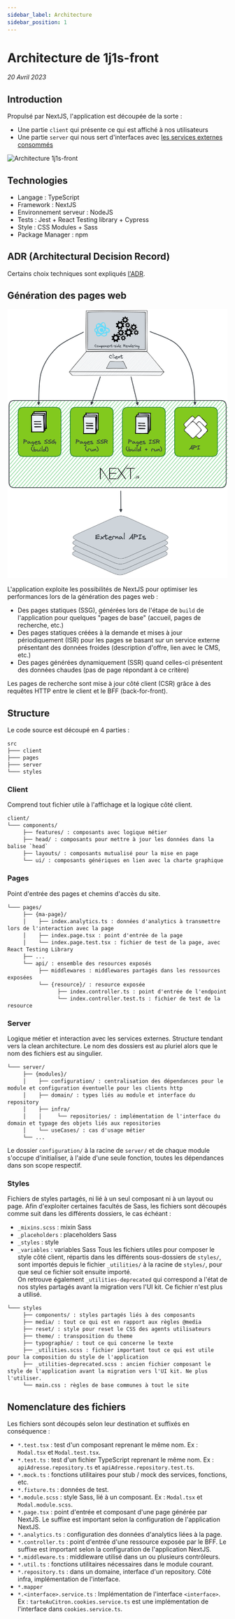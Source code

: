 ```yaml
---
sidebar_label: Architecture
sidebar_position: 1
---
```


# Architecture de 1j1s-front
_20 Avril 2023_

## Introduction

Propulsé par NextJS, l'application est découpée de la sorte :
- Une partie `client` qui présente ce qui est affiché à nos utilisateurs
- Une partie `server` qui nous sert d'interfaces avec [les services externes consommés](./ecosysteme#services-externes)

![Architecture 1j1s-front](../assets/1j1s-front-architecture.svg)


## Technologies

* Langage : TypeScript
* Framework : NextJS
* Environnement serveur : NodeJS
* Tests : Jest + React Testing library + Cypress
* Style : CSS Modules + Sass
* Package Manager : npm


## ADR (Architectural Decision Record)

Certains choix techniques sont expliqués [l'ADR](../adr/ADR.md).


## Génération des pages web

![Génération des pages web](../assets/1j1s-front-generation-pages.png)

L'application exploite les possibilités de NextJS pour optimiser les performances lors de la génération des pages web :
- Des pages statiques (SSG), générées lors de l'étape de `build` de l'application pour quelques "pages de base" (accueil, pages de recherche, etc.)
- Des pages statiques créées à la demande et mises à jour périodiquement (ISR) pour les pages se basant sur un service externe présentant des données froides (description d'offre, lien avec le CMS, etc.)
- Des pages générées dynamiquement (SSR) quand celles-ci présentent des données chaudes (pas de page répondant à ce critère)

Les pages de recherche sont mise à jour côté client (CSR) grâce à des requêtes HTTP entre le client et le BFF (back-for-front).


## Structure

Le code source est découpé en 4 parties :
```
src
├─── client
├─── pages
├─── server
└─── styles
```

### Client

Comprend tout fichier utile à l'affichage et la logique côté client.

```
client/
└─── components/
     ├── features/ : composants avec logique métier
     ├── head/ : composants pour mettre à jour les données dans la balise `head`
     ├── layouts/ : composants mutualisé pour la mise en page
     └── ui/ : composants génériques en lien avec la charte graphique
```


### Pages

Point d'entrée des pages et chemins d'accès du site.

```
└─── pages/
     ├── {ma-page}/
     │    ├── index.analytics.ts : données d'analytics à transmettre lors de l'interaction avec la page
     │    ├── index.page.tsx : point d'entrée de la page
     │    └── index.page.test.tsx : fichier de test de la page, avec React Testing Library
     ├── ...
     └── api/ : ensemble des resources exposés
          ├── middlewares : middlewares partagés dans les ressources exposées
          └── {resource}/ : resource exposée
                ├── index.controller.ts : point d'entrée de l'endpoint
                └── index.controller.test.ts : fichier de test de la resource
```

### Server

Logique métier et interaction avec les services externes. Structure tendant vers la clean architecture.
Le nom des dossiers est au pluriel alors que le nom des fichiers est au singulier.

```
└─── server/
     ├── {modules}/
     │    ├── configuration/ : centralisation des dépendances pour le module et configuration éventuelle pour les clients http 
     │    ├── domain/ : types liés au module et interface du repository
     │    ├── infra/
     │    │     └── repositories/ : implémentation de l'interface du domain et typage des objets liés aux repositories
     │    └── useCases/ : cas d'usage métier
     └── ...
```

Le dossier `configuration/` à la racine de `server/` et de chaque module s'occupe d'initialiser, à l'aide d'une seule fonction, toutes les dépendances dans son scope respectif.


### Styles

Fichiers de styles partagés, ni lié à un seul composant ni à un layout ou page. Afin d'exploiter certaines facultés de Sass, les fichiers sont découpés comme suit dans les différents dossiers, le cas échéant :
* `_mixins.scss` : mixin Sass
* `_placeholders` : placeholders Sass
* `_styles` : style
* `_variables` : variables Sass
Tous les fichiers utiles pour composer le style côté client, répartis dans les différents sous-dossiers de `styles/`, sont importés depuis le fichier `_utilities/` à la racine de `styles/`, pour que seul ce fichier soit ensuite importé.   
On retrouve également `_utilities-deprecated` qui correspond a l'état de nos styles partagés avant la migration vers l'UI kit. Ce fichier n'est plus a utilisé.

```
└─── styles
     ├── components/ : styles partagés liés à des composants
     ├── media/ : tout ce qui est en rapport aux règles @media
     ├── reset/ : style pour reset le CSS des agents utilisateurs
     ├── theme/ : transposition du theme
     ├── typographie/ : tout ce qui concerne le texte
     ├── _utilities.scss : fichier important tout ce qui est utile pour la composition du style de l'application
     ├── _utilities-deprecated.scss : ancien fichier composant le style de l'application avant la migration vers l'UI kit. Ne plus l'utiliser.
     └── main.css : règles de base communes à tout le site
```


## Nomenclature des fichiers

Les fichiers sont découpés selon leur destination et suffixés en conséquence :
* `*.test.tsx` : test d'un composant reprenant le même nom. Ex : `Modal.tsx` et `Modal.test.tsx`.
* `*.test.ts` : test d'un fichier TypeScript reprenant le même nom. Ex : `apiAdresse.repository.ts` et `apiAdresse.repository.test.ts`. 
* `*.mock.ts` : fonctions utilitaires pour stub / mock des services, fonctions, etc.
* `*.fixture.ts` : données de test.
* `*.module.scss` : style Sass, lié à un composant. Ex : `Modal.tsx` et `Modal.module.scss`.
* `*.page.tsx` : point d'entrée et composant d'une page générée par NextJS. Le suffixe est important selon la configuration de l'application NextJS.
* `*.analytics.ts` : configuration des données d'analytics liées à la page.
* `*.controller.ts` : point d'entrée d'une ressource exposée par le BFF. Le suffixe est important selon la configuration de l'application NextJS.
* `*.middleware.ts` : middleware utilisé dans un ou plusieurs contrôleurs.
* `*.util.ts` : fonctions utilitaires nécessaires dans le module courant.
* `*.repository.ts` : dans un domaine, interface d'un repository. Côté infra, implémentation de l'interface.
* `*.mapper`
* `*.<interface>.service.ts` : Implémentation de l'interface `<interface>`. Ex : `tarteAuCitron.cookies.service.ts` est une implémentation de l'interface dans `cookies.service.ts`.
